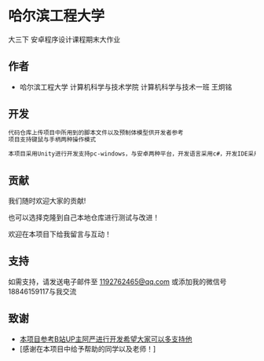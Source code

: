 
# 哈尔滨工程大学


大三下 安卓程序设计课程期末大作业


## 作者

- 哈尔滨工程大学 计算机科学与技术学院 计算机科学与技术一班 王炯铭


## 开发

```bash
代码仓库上传项目中所用到的脚本文件以及预制体模型供开发者参考
项目支持键鼠与手柄两种操作模式
```

```bash
本项目采用Unity进行开发支持pc-windows，与安卓两种平台，开发语言采用c#，开发IDE采用VS2022，Unity2021.3进行开发
```


## 贡献

我们随时欢迎大家的贡献!

也可以选择克隆到自己本地仓库进行测试与改进！

欢迎在本项目下给我留言与互动！


## 支持

如需支持，请发送电子邮件至 1192762465@qq.com 或添加我的微信号18846159117与我交流


## 致谢

 - [本项目参考B站UP主阿严进行开发希望大家可以多支持他](https://www.bilibili.com/video/BV1SB4y1w7VY?spm_id_from=333.999.0.0&vd_source=db6a5a44232c669453452da9cdcb27b9)
 - [感谢在本项目中给予帮助的同学以及老师！]

